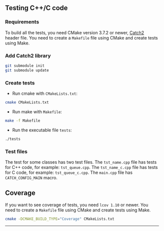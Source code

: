 ## Testing C++/C code

### Requirements 
To build all the tests, you need CMake version 3.7.2 or newer, 
[Catch2](https://github.com/catchorg/Catch2) header file. 
You need to create a `Makefile` file using CMake and create tests using Make.

### Add Catch2 library

```bash
git submodule init
git submodule update
```

### Create tests

* Run cmake with `CMakeLists.txt`:

```bash
cmake CMakeLists.txt
```

* Run make with `Makefile`:

```bash
make -f Makefile
```

* Run the executable file `tests`:

```bash
./tests
```
### Test files

The test for some classes has two test files. 
The `tst_name.cpp` file has tests for C++ code, for example: `tst_queue.cpp`.
The `tst_name_c.cpp` file has tests for C code, for example: `tst_queue_c.cpp`.
The `main.cpp` file has `CATCH_CONFIG_MAIN` macro.

## Coverage
If you want to see coverage of tests, you need `lcov 1.10` or newer. 
You need to create a `Makefile` file using CMake and create tests using Make.
```bash
cmake -DCMAKE_BUILD_TYPE="Coverage" CMakeLists.txt
```

<hr>
